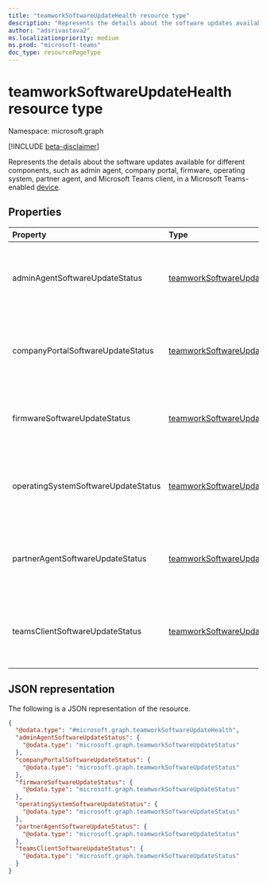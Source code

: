 ```yaml
---
title: "teamworkSoftwareUpdateHealth resource type"
description: "Represents the details about the software updates available for different components, such as admin agent, company portal, firmware, operating system, partner agent, and Microsoft Teams client, in a Microsoft Teams-enabled device."
author: "adsrivastava2"
ms.localizationpriority: medium
ms.prod: "microsoft-teams"
doc_type: resourcePageType
---
```


# teamworkSoftwareUpdateHealth resource type

Namespace: microsoft.graph

[!INCLUDE [beta-disclaimer](../../includes/beta-disclaimer.md)]

Represents the details about the software updates available for different components, such as admin agent, company portal, firmware, operating system, partner agent, and Microsoft Teams client, in a Microsoft Teams-enabled [device](../resources/teamworkdevice.md).

## Properties
|Property|Type|Description|
|:---|:---|:---|
|adminAgentSoftwareUpdateStatus|[teamworkSoftwareUpdateStatus](../resources/teamworksoftwareupdatestatus.md)|The software update available for the admin agent.|
|companyPortalSoftwareUpdateStatus|[teamworkSoftwareUpdateStatus](../resources/teamworksoftwareupdatestatus.md)|The software update available for the company portal.|
|firmwareSoftwareUpdateStatus|[teamworkSoftwareUpdateStatus](../resources/teamworksoftwareupdatestatus.md)|The software update available for the firmware.|
|operatingSystemSoftwareUpdateStatus|[teamworkSoftwareUpdateStatus](../resources/teamworksoftwareupdatestatus.md)|The software update available for the operating system.|
|partnerAgentSoftwareUpdateStatus|[teamworkSoftwareUpdateStatus](../resources/teamworksoftwareupdatestatus.md)|The software update available for the partner agent.|
|teamsClientSoftwareUpdateStatus|[teamworkSoftwareUpdateStatus](../resources/teamworksoftwareupdatestatus.md)|The software update available for the Teams client.|


## JSON representation
The following is a JSON representation of the resource.
<!-- {
  "blockType": "resource",
  "@odata.type": "microsoft.graph.teamworkSoftwareUpdateHealth"
}
-->
``` json
{
  "@odata.type": "#microsoft.graph.teamworkSoftwareUpdateHealth",
  "adminAgentSoftwareUpdateStatus": {
    "@odata.type": "microsoft.graph.teamworkSoftwareUpdateStatus"
  },
  "companyPortalSoftwareUpdateStatus": {
    "@odata.type": "microsoft.graph.teamworkSoftwareUpdateStatus"
  },
  "firmwareSoftwareUpdateStatus": {
    "@odata.type": "microsoft.graph.teamworkSoftwareUpdateStatus"
  },
  "operatingSystemSoftwareUpdateStatus": {
    "@odata.type": "microsoft.graph.teamworkSoftwareUpdateStatus"
  },
  "partnerAgentSoftwareUpdateStatus": {
    "@odata.type": "microsoft.graph.teamworkSoftwareUpdateStatus"
  },
  "teamsClientSoftwareUpdateStatus": {
    "@odata.type": "microsoft.graph.teamworkSoftwareUpdateStatus"
  }
}
```

